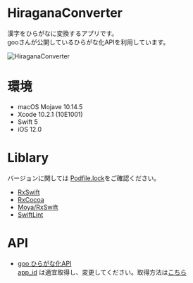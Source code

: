 # HiraganaConverter
漢字をひらがなに変換するアプリです。  
gooさんが公開しているひらがな化APIを利用しています。

![HiraganaConverter](https://user-images.githubusercontent.com/39119676/66271718-60516500-e89c-11e9-92ee-cd04afb9bb8a.jpeg)

# 環境
 - macOS Mojave 10.14.5
 - Xcode 10.2.1 (10E1001)
 - Swift 5
 - iOS 12.0

# Liblary
バージョンに関しては [Podfile.lock](https://github.com/renchild8/HiraganaConverter/blob/master/Podfile.lock)をご確認ください。

 - [RxSwift](https://github.com/ReactiveX/RxSwift)
 - [RxCocoa](https://github.com/ReactiveX/RxSwift/tree/master/RxCocoa)
 - [Moya/RxSwift](https://github.com/Moya/Moya)
 - [SwiftLint](https://github.com/realm/SwiftLint)
 
# API
 - [goo ひらがな化API](https://labs.goo.ne.jp/api/jp/hiragana-translation/)  
[app_id](https://github.com/renchild8/HiraganaConverter/blob/f3558d2898cb3066529b78538b83b289048537bb/HiraganaConverter/Model/Const.swift#L4)
は適宜取得し、変更してください。取得方法は[こちら](https://labs.goo.ne.jp/apiusage/)
